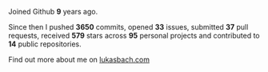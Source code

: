 Joined Github **9** years ago.

Since then I pushed **3650** commits, opened **33** issues, submitted **37** pull requests, received **579** stars across **95** personal projects and contributed to **14** public repositories.

Find out more about me on [lukasbach.com](https://lukasbach.com)
